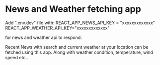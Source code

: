 # News and Weather fetching app

Add  ".env.dev" file with:
REACT_APP_NEWS_API_KEY = "xxxxxxxxxxxxx"
REACT_APP_WEATHER_API_KEY="xxxxxxxxxxxxx"

for news and weather api to respond.

Recent News with search and current weather at your location can be fetched using this app.
Along with weather condition, temperature, wind speed etc..

